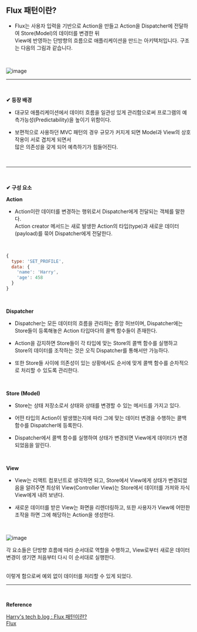 ## Flux 패턴이란?

- Flux는 사용자 입력을 기반으로 Action을 만들고 Action을 Dispatcher에 전달하여 Store(Model)의 데이터를 변경한 뒤<br>
View에 반영하는 단방향의 흐름으로 애플리케이션을 만드는 아키텍처입니다. 구조는 다음의 그림과 같습니다.
<br>

![image](https://github.com/yejun95/Today-I-Learn/assets/121341413/9fd5395c-3a74-4ee7-bb3e-2f4f69bf22da)
<br>
<hr>
<br>

**✔ 등장 배경**

- 대규모 애플리케이션에서 데이터 흐름을 일관성 있게 관리함으로써 프로그램의 예측가능성(Predictability)을 높이기 위함이다.

- 보편적으로 사용하던 MVC 패턴의 경우 규모가 커지게 되면 Model과 View의 상호작용이 서로 겹치게 되면서<br>
많은 의존성을 갖게 되어 예측하기가 힘들어진다.
<br>
<hr>
<br>

**✔ 구성 요소**

**Action**

- Action이란 데이터를 변경하는 행위로서 Dispatcher에게 전달되는 객체를 말한다.<br>
Action creator 메서드는 새로 발생한 Action의 타입(type)과 새로운 데이터(payload)를 묶어 Dispatcher에게 전달한다.
<br>

```javascript
{
  type: 'SET_PROFILE',
  data: {
    'name': 'Harry',
    'age': 458
  }
}
```
<br>

**Dispatcher**

- Dispatcher는 모든 데이터의 흐름을 관리하는 중앙 허브이며, Dispatcher에는 Store들이 등록해놓은 Action 타입마다의 콜백 함수들이 존재한다.

- Action을 감지하면 Store들이 각 타입에 맞는 Store의 콜백 함수를 실행하고 Store의 데이터를 조작하는 것은 오직 Dispatcher를 통해서만 가능하다.

- 또한 Store들 사이에 의존성이 있는 상황에서도 순서에 맞게 콜백 함수를 순차적으로 처리할 수 있도록 관리한다.
<br>

**Store (Model)**

- Store는 상태 저장소로서 상태와 상태를 변경할 수 있는 메서드를 가지고 있다.

- 어떤 타입의 Action이 발생했는지에 따라 그에 맞는 데이터 변경을 수행하는 콜백 함수를 Dispatcher에 등록한다.

- Dispatcher에서 콜백 함수를 실행하여 상태가 변경되면 View에게 데이터가 변경되었음을 알린다.
<br>

**View**

- View는 리액트 컴포넌트로 생각하면 되고, Store에서 View에게 상태가 변경되었음을 알려주면 최상위 View(Controller View)는 Store에서 데이터를 가져와 자식 View에게 내려 보낸다.

- 새로운 데이터를 받은 View는 화면을 리렌더링하고, 또한 사용자가 View에 어떤한 조작을 하면 그에 해당하는 Action을 생성한다.
<br>

![image](https://github.com/yejun95/Today-I-Learn/assets/121341413/1213aaec-b614-4bf2-9377-e46c447f5b50)
<br>

각 요소들은 단방향 흐름에 따라 순서대로 역할을 수행하고, View로부터 새로운 데이터 변경이 생기면 처음부터 다시 이 순서대로 실행한다.<br>
<br>

이렇게 함으로써 예외 없이 데이터를 처리할 수 있게 되었다.
<br>
<hr>
<br>

**Reference**<br>

[Harry's tech b.log : Flux 패턴이란?](https://velog.io/@andy0011/Flux-%ED%8C%A8%ED%84%B4%EC%9D%B4%EB%9E%80)<br>
[Flux](https://haruair.github.io/flux/docs/overview.html)<br>


